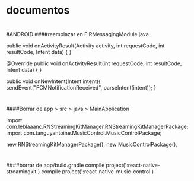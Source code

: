 # documentos
#
#
#

#ANDROID
####reemplazar en FIRMessagingModule.java

public void onActivityResult(Activity activity, int requestCode, int resultCode, Intent data) {
}

@Override
public void onActivityResult(int requestCode, int resultCode, Intent data) {
}

public void onNewIntent(Intent intent){
    sendEvent("FCMNotificationReceived", parseIntent(intent));
}


#
####Borrar de app > src > java > MainApplication

import com.leblaaanc.RNStreamingKitManager.RNStreamingKitManagerPackage;
import com.tanguyantoine.MusicControl.MusicControlPackage;

new RNStreamingKitManagerPackage(),
new MusicControlPackage(),

#
####borrar de app/build.gradle 
compile project(':react-native-streamingkit')
compile project(':react-native-music-control')
